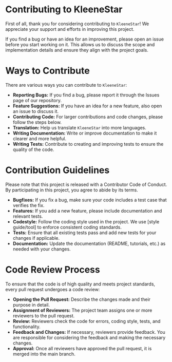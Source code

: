 # Contributing to KleeneStar
First of all, thank you for considering contributing to `KleeneStar`! We appreciate your support and efforts in 
improving this project.

If you find a bug or have an idea for an improvement, please open an issue before you start working on it. This 
allows us to discuss the scope and implementation details and ensure they align with the project goals.

# Ways to Contribute
There are various ways you can contribute to `KleeneStar`:

- **Reporting Bugs:** If you find a bug, please report it through the Issues page of our repository.
- **Feature Suggestions:** If you have an idea for a new feature, also open an issue to discuss it.
- **Contributing Code:** For larger contributions and code changes, please follow the steps below.
- **Translation:** Help us translate `KleeneStar` into more languages.
- **Writing Documentation:** Write or improve documentation to make it clearer and more helpful.
- **Writing Tests:** Contribute to creating and improving tests to ensure the quality of the code.

# Contribution Guidelines
Please note that this project is released with a Contributor Code of Conduct. By participating in this 
project, you agree to abide by its terms.

- **Bugfixes:** If you fix a bug, make sure your code includes a test case that verifies the fix.
- **Features:** If you add a new feature, please include documentation and relevant tests.
- **Codestyle:** Follow the coding style used in the project. We use [style guide/tool] to enforce consistent coding standards.
- **Tests:** Ensure that all existing tests pass and add new tests for your changes if applicable.
- **Documentation:** Update the documentation (README, tutorials, etc.) as needed with your changes.

# Code Review Process
To ensure that the code is of high quality and meets project standards, every pull request undergoes a code review:

- **Opening the Pull Request:** Describe the changes made and their purpose in detail.
- **Assignment of Reviewers:** The project team assigns one or more reviewers to the pull request.
- **Review:** Reviewers check the code for errors, coding style, tests, and functionality.
- **Feedback and Changes:** If necessary, reviewers provide feedback. You are responsible for considering the feedback and making the necessary changes.
- **Approval:** Once all reviewers have approved the pull request, it is merged into the main branch.